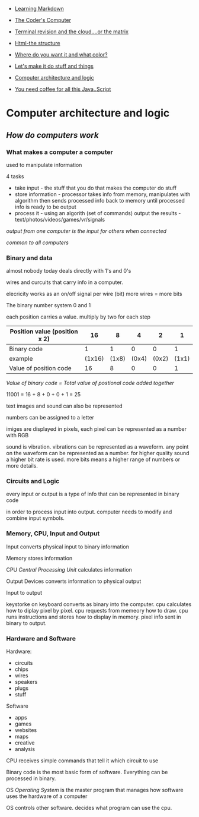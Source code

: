 <nav>

- [Learning Markdown](01-learning-markdown.md) 

- [The Coder's Computer](02-the-coders-computer.md)

- [Terminal revision and the cloud....or the matrix](03-revisions-and-the-cloud.md)

- [Html-the structure](04-structure-with-html.md)

- [Where do you want it and what color?](05-design-with-css.md)

- [Let's make it do stuff and things](06a-dynamic-with-javascript.md)

- [Computer architecture and logic](06b-computer-architecture-and-logic.md)

- [You need coffee for all this Java..Script](07-programming-with-js.md)

</nav>

# Computer architecture and logic

## *How do computers work*

### **What makes a computer a computer**

used to manipulate information

4 tasks
- take input - the stuff that you do that makes the computer do stuff
- store information - processor takes info from memory, manipulates with algorithm then sends processed info back to memory until processed info is ready to be output
- process it - using an algorith (set of commands)
output the results - text/photos/videos/games/vr/signals

*output from one computer is the input for others when connected*

*common to all computers*

### **Binary and data**

almost nobody today deals directly with 1's and 0's

wires and curcuits that carry info in a computer.

elecricity works as an on/off signal per wire (bit)
more wires = more bits

The binary number system 0 and 1

each position carries a value. multiply by two for each step

Position value (position x 2) | 16 | 8 | 4 | 2 | 1 |
--- | --- | --- | --- | --- | --- |
Binary code | 1 | 1 | 0 | 0 | 1 | 
example |  (1x16) | (1x8)  | (0x4)  | (0x2) | (1x1) | 
Value of position code | 16 | 8 | 0 | 0 | 1 |
*Value of binary code = Total value of postional code added together*
<p> 11001 = 16 + 8 + 0 + 0 + 1 = 25 </p> 

text images and sound can also be represented

numbers can be assigned to a letter

imiges are displayed in pixels, each pixel can be represented as a number with RGB 

sound is vibration. vibrations can be represented as a waveform. any point on the waveform can be represented as a number. for higher quality sound a higher bit rate is used.
more bits means a higher range of numbers or more details.

### **Circuits and Logic**

every input or output is a type of info that can be represented in binary code

in order to process input into output. computer needs to modify and combine input symbols.

### **Memory, CPU, Input and Output**

Input converts physical input to binary information

Memory stores information

CPU *Central Processing Unit* calculates information

Output Devices converts information to physical output

Input to output

keystorke on keyboard converts as binary into the computer. cpu calculates how to diplay pixel by pixel. cpu requests from memeory how to draw. cpu runs instructions and stores how to display in memory. pixel info sent in binary to output. 

### **Hardware and Software**

Hardware:
- circuits
- chips
- wires
- speakers
- plugs
- stuff

Software
- apps
- games
- websites
- maps
- creative
- analysis

CPU receives simple commands that tell it which circuit to use

Binary code is the most basic form of software. Everything can be processed in binary.

OS *Operating System* is the master program that manages how software uses the hardware of a computer

OS controls other software. decides what program can use the cpu.

